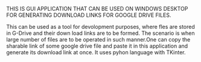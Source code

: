 THIS IS GUI APPLICATION THAT CAN BE USED ON WINDOWS DESKTOP FOR GENERATING DOWNLOAD LINKS FOR GOOGLE DRIVE FILES.

This can be used as a tool for devolopment purposes, where fles are stored in G-Drive and their down load links are to be formed.
The scenario is when large number of files are to be operated in such manner.One can copy the sharable link of some google drive file and paste it in this application and generate its download link at once. It uses pyhon language with TKinter.
